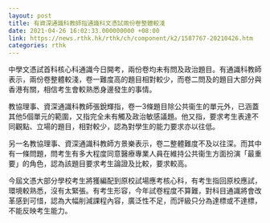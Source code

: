 ```yaml
---
layout: post
title: 有資深通識科教師指通識科文憑試兩份卷整體較淺
date: 2021-04-26 16:02:33.000000000 +08:00
link: https://news.rthk.hk/rthk/ch/component/k2/1587767-20210426.htm
categories: rthk
---
```


中學文憑試首科核心科通識今日開考，兩份卷均未有問及政治題目。有通識科教師表示，兩份卷整體較淺，卷一難度高的題目相對較少，而卷二問及的題目大部分與香港有關，相信考生會較熟悉身邊發生的事情。

教協理事、資深通識科教師張銳輝指，卷一3條題目除公共衞生的單元外，已涵蓋其他5個單元的範圍，又指完全未有觸及政治敏感議題。他又指，要求考生表達不同觀點、立場的題目，相對較少，認為對學生的能力要求亦以往低。

另一名教協理事、資深通識科教師方景樂表示，卷二整體難度不及以往深。而其中有一條問題，問考生有多大程度同意醫療專業人員在維持公共衞生方面扮演「最重要」的角色，認為該題目要求考生論證及比較，要求較高。

今屆文憑大部分學校考生將獲編配到原校試場應考核心科，有考生指回原校應試，環境較熟悉，沒有太緊張。有考生形容，今年試卷程度不算難，對科目通識將會改革感到可惜，認為大幅削減課程內容，廣泛性不足，而評級只分為達標或不達標，不能反映考生能力。
